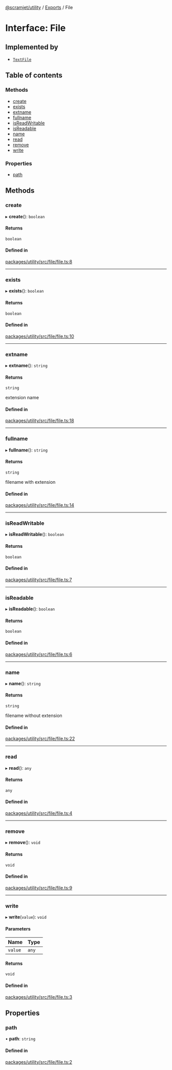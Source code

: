 [@scramjet/utility](../README.md) / [Exports](../modules.md) / File

# Interface: File

## Implemented by

- [`TextFile`](../classes/TextFile.md)

## Table of contents

### Methods

- [create](File.md#create)
- [exists](File.md#exists)
- [extname](File.md#extname)
- [fullname](File.md#fullname)
- [isReadWritable](File.md#isreadwritable)
- [isReadable](File.md#isreadable)
- [name](File.md#name)
- [read](File.md#read)
- [remove](File.md#remove)
- [write](File.md#write)

### Properties

- [path](File.md#path)

## Methods

### create

▸ **create**(): `boolean`

#### Returns

`boolean`

#### Defined in

[packages/utility/src/file/file.ts:8](https://github.com/scramjetorg/transform-hub/blob/HEAD/packages/utility/src/file/file.ts#L8)

___

### exists

▸ **exists**(): `boolean`

#### Returns

`boolean`

#### Defined in

[packages/utility/src/file/file.ts:10](https://github.com/scramjetorg/transform-hub/blob/HEAD/packages/utility/src/file/file.ts#L10)

___

### extname

▸ **extname**(): `string`

#### Returns

`string`

extension name

#### Defined in

[packages/utility/src/file/file.ts:18](https://github.com/scramjetorg/transform-hub/blob/HEAD/packages/utility/src/file/file.ts#L18)

___

### fullname

▸ **fullname**(): `string`

#### Returns

`string`

filename with extension

#### Defined in

[packages/utility/src/file/file.ts:14](https://github.com/scramjetorg/transform-hub/blob/HEAD/packages/utility/src/file/file.ts#L14)

___

### isReadWritable

▸ **isReadWritable**(): `boolean`

#### Returns

`boolean`

#### Defined in

[packages/utility/src/file/file.ts:7](https://github.com/scramjetorg/transform-hub/blob/HEAD/packages/utility/src/file/file.ts#L7)

___

### isReadable

▸ **isReadable**(): `boolean`

#### Returns

`boolean`

#### Defined in

[packages/utility/src/file/file.ts:6](https://github.com/scramjetorg/transform-hub/blob/HEAD/packages/utility/src/file/file.ts#L6)

___

### name

▸ **name**(): `string`

#### Returns

`string`

filename without extension

#### Defined in

[packages/utility/src/file/file.ts:22](https://github.com/scramjetorg/transform-hub/blob/HEAD/packages/utility/src/file/file.ts#L22)

___

### read

▸ **read**(): `any`

#### Returns

`any`

#### Defined in

[packages/utility/src/file/file.ts:4](https://github.com/scramjetorg/transform-hub/blob/HEAD/packages/utility/src/file/file.ts#L4)

___

### remove

▸ **remove**(): `void`

#### Returns

`void`

#### Defined in

[packages/utility/src/file/file.ts:9](https://github.com/scramjetorg/transform-hub/blob/HEAD/packages/utility/src/file/file.ts#L9)

___

### write

▸ **write**(`value`): `void`

#### Parameters

| Name | Type |
| :------ | :------ |
| `value` | `any` |

#### Returns

`void`

#### Defined in

[packages/utility/src/file/file.ts:3](https://github.com/scramjetorg/transform-hub/blob/HEAD/packages/utility/src/file/file.ts#L3)

## Properties

### path

• **path**: `string`

#### Defined in

[packages/utility/src/file/file.ts:2](https://github.com/scramjetorg/transform-hub/blob/HEAD/packages/utility/src/file/file.ts#L2)
